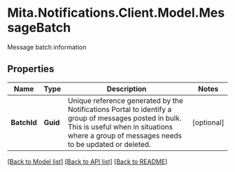 # Mita.Notifications.Client.Model.MessageBatch
Message batch information

## Properties

Name | Type | Description | Notes
------------ | ------------- | ------------- | -------------
**BatchId** | **Guid** | Unique reference generated by the Notifications Portal to identify a group of messages posted in bulk.   This is useful when in situations where a group of messages needs to be updated or deleted. | [optional] 

[[Back to Model list]](../README.md#documentation-for-models) [[Back to API list]](../README.md#documentation-for-api-endpoints) [[Back to README]](../README.md)

